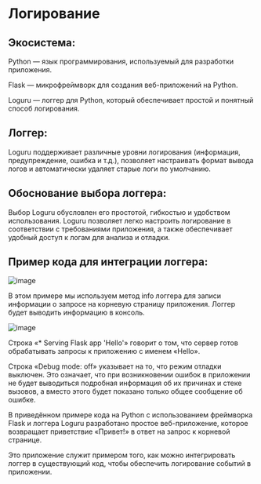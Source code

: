 # Логирование
## Экосистема:
Python — язык программирования, используемый для разработки приложения.

Flask — микрофреймворк для создания веб-приложений на Python.

Loguru — логгер для Python, который обеспечивает простой и понятный способ логирования.

## Логгер:
Loguru поддерживает различные уровни логирования (информация, предупреждение, ошибка и т.д.), позволяет настраивать формат вывода логов и автоматически удаляет старые логи по умолчанию.

## Обоснование выбора логгера:
Выбор Loguru обусловлен его простотой, гибкостью и удобством использования. Loguru позволяет легко настроить логирование в соответствии с требованиями приложения, а также обеспечивает удобный доступ к логам для анализа и отладки.

## Пример кода для интеграции логгера:
![image](https://github.com/user-attachments/assets/6dd9091e-76a6-41aa-862c-72533d482361)

В этом примере мы используем метод info логгера для записи информации о запросе на корневую страницу приложения. Логгер будет выводить информацию в консоль.

![image](https://github.com/user-attachments/assets/948760ac-3a12-48d6-864d-5c93327a412f)

Строка «* Serving Flask app 'Hello'» говорит о том, что сервер готов обрабатывать запросы к приложению с именем «Hello».

Строка «Debug mode: off» указывает на то, что режим отладки выключен. Это означает, что при возникновении ошибок в приложении не будет выводиться подробная информация об их причинах и стеке вызовов, а вместо этого будет показано только общее сообщение об ошибке.

В приведённом примере кода на Python с использованием фреймворка Flask и логгера Loguru разработано простое веб-приложение, которое возвращает приветствие «Привет!» в ответ на запрос к корневой странице.

Это приложение служит примером того, как можно интегрировать логгер в существующий код, чтобы обеспечить логирование событий в приложении.



